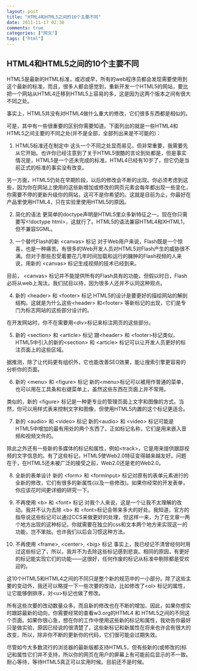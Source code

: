 ```yaml
---
layout: post
title: "HTML4和HTML5之间的10个主要不同"
date: 2011-11-17 02:30
comments: true
categories: ["网文"]
tags: ["html"]
---
```

## HTML4和HTML5之间的10个主要不同
HTML5是最新的HTML标准，或迟或早，所有的web程序员都会发现需要使用到这个最新的标准，而且，很多人都会感觉到，重新开发一个HTML5的网站，要比把一个网站从HTML4迁移到HTML5上容易的多，这是因为这两个版本之间有很大不同之处。

事实上，HTML5并没有对HTML4做什么重大的修改，它们很多东西都是相似的。

可是，其中有一些很重要的区别你需要知道。下面列出的就是一些HTML4和HTML5之间主要的不同之处(并不是全部，全部列出来是不可能的)：

1. HTML5标准还在制定中
这头一个不同之处显而易见，但非常重要，我需要先从它开始。也许你已经注意到了关于HTML5很酷的言论到处都是，但是事实情况是，HTML5是一个还未完成的标准。HTML4已经有10岁了，但它仍是当前正式的标准的事实没有改变。

另一方面，HTML5仍处在早期阶段，以后的修改会不断的出现。你必须考虑到这些，因为你在网站上使用的这些新增加或修改的网页元素会每年都出现一些变化，你需要不停的更新升级你的网站，这可不是你希望的。这就是目前为止，你最好在产品里使用HTML4，只在实验里使用HTML5的原因。

2. 简化的语法
更简单的doctype声明是HTML5里众多新特征之一。现在你只需要写&lt;!doctype html&gt;，这就行了。HTML5的语法兼容HTML4和XHTML1，但不兼容SGML。

3. 一个替代Flash的新 &lt;canvas&gt; 标记
对于Web用户来说，Flash既是一个惊喜，也是一种痛苦。有很多的Web开发人员对HTML5对Flash产生的威胁很不满。但对于那些忍受着要花几年时间加载和运行的臃肿的Flash视频的人来说，用新的 &lt;canvas&gt; 标记生成视频的技术已经到来。

目前， &lt;canvas&gt; 标记并不能提供所有的Flash具有的功能，但假以时日，Flash必将从web上淘汰。我们拭目以待，因为很多人还并不认同这种观点。

4. 新的 &lt;header&gt; 和 &lt;footer&gt; 标记
HTML5的设计是要更好的描绘网站的解剖结构。这就是为什么这些&lt;header&gt; 和&lt;footer&gt; 等新标记的出现，它们是专门为标志网站的这些部分设计的。

在开发网站时，你不在需要用&lt;div&gt;标记来标注网页的这些部分。

5. 新的 &lt;section&gt; 和 &lt;article&gt; 标记
跟&lt;header&gt; 和 &lt;footer&gt;标记类似，HTML5中引入的新的&lt;section&gt; 和 &lt;article&gt; 标记可以让开发人员更好的标注页面上的这些区域。

据推测，除了让代码更有组织外，它也能改善SEO效果，能让搜索引擎更容易的分析你的页面。

6. 新的 &lt;menu&gt; 和 &lt;figure&gt; 标记
新的&lt;menu&gt;标记可以被用作普通的菜单，也可以用在工具条和右键菜单上，虽然这些东西在页面上并不常用。

类似的，新的 &lt;figure&gt; 标记是一种更专业的管理页面上文字和图像的方式。当然，你可以用样式表来控制文字和图像，但使用HTML5内置的这个标记更适合。

7. 新的 &lt;audio&gt; 和 &lt;video&gt; 标记
新的&lt;audio&gt; 和 &lt;video&gt; 标记可能是HTML5中增加的最有用处的两个东西了。正如标记名称，它们是用来嵌入音频和视频文件的。

除此之外还有一些新的多媒体的标记和属性，例如&lt;track&gt;，它是用来提供跟踪视频的文字信息的。有了这些标记，HTML5使Web2.0特征变得越来越友好。问题在于，在HTML5还未被广泛的接受之前，Web2.0还是老的Web2.0。

8. 全新的表单设计
新的 &lt;form&gt; 和 &lt;forminput&gt; 标记对原有的表单元素进行的全新的修改，它们有很多的新属性(以及一些修改)。如果你经常的开发表单，你应该花时间更详细的研究一下。

9. 不再使用 &lt;b&gt; 和 &lt;font&gt; 标记
对我个人来说，这是一个让我不太理解的改动。我并不认为去除 &lt;b&gt; 和 &lt;font&gt;标记会带来多大的好处。我知道，官方的指导说这些标记可以通过CCS来做更好的处理，但这样一来，为了在文章一两个地方出现的这种标记，你就需要在独立的css和文本两个地方来实现这一的功能，岂不笨拙。也许我们以后会习惯这种方法。

10. 不再使用 &lt;frame&gt;, &lt;center&gt;, &lt;big&gt; 标记
事实上，我已经记不清曾经何时用过这些标记了，所以，我并不为去除这些标记感到悲哀。相同的原因，有更好的标记能实现它们的功能——这很好，任何作废的标记从标准中剔除都是受欢迎的。

这10个HTML5和HTML4之间的不同只是整个新的规范中的一小部分。除了这些主要的变动外，我还可以略提一下一些次要的改动，比如修改了&lt;ol&gt; 标记的属性，让它能够倒排序，对&lt;u&gt;标记也做了修改。

所有这些次要的改动数量众多。而且新的修改也在不断的增加，因此，如果你想实时跟踪最新的动向，你需要经常的查看w3.org的HTML4 和 HTML5之间的不同这个页面。如果你很心急，想在你的工作中使用这些新的标记和属性，我劝告你最好只是做实验，原因已经说的很清楚了，这些新标记和新属性在将来也许会有很大的改变，所以，除非你不断的更新你的代码，它们很可能会过期失效。

尽管如今大多数流行的浏览器的最新版都支持HTML5，但有些新的(或修改的)标记和属性它们并不支持，所以你的网页在用户的屏幕上有可能前后显示的不一致。耐心等待，等待HTML5真正可以实用时候。目前还不是时候。
